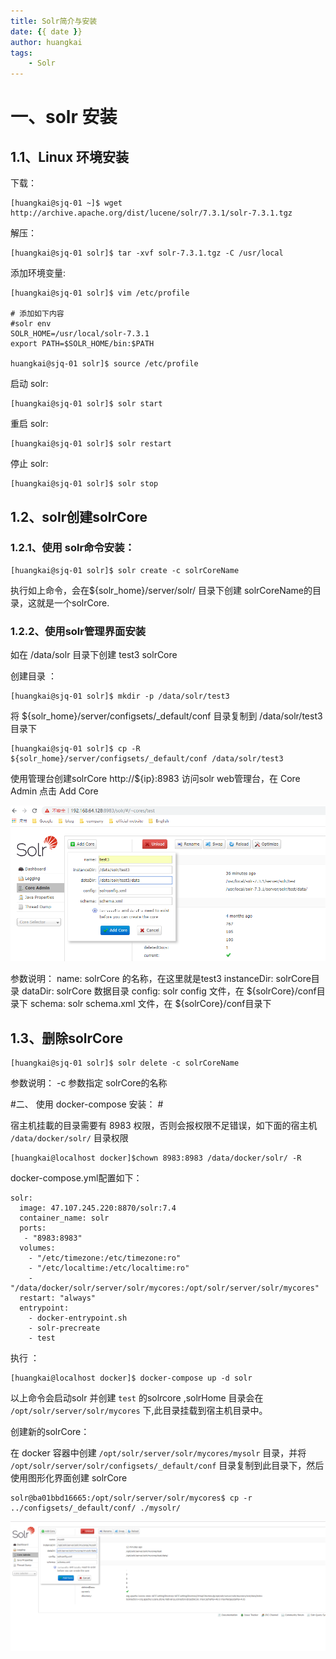 ```yaml
---
title: Solr简介与安装
date: {{ date }}
author: huangkai
tags:
    - Solr
---
```



# 一、solr 安装 #

## 1.1、Linux 环境安装 ##

下载：
```
[huangkai@sjq-01 ~]$ wget http://archive.apache.org/dist/lucene/solr/7.3.1/solr-7.3.1.tgz
```

解压：

```
[huangkai@sjq-01 solr]$ tar -xvf solr-7.3.1.tgz -C /usr/local
```

添加环境变量:

```
[huangkai@sjq-01 solr]$ vim /etc/profile

# 添加如下内容
#solr env
SOLR_HOME=/usr/local/solr-7.3.1
export PATH=$SOLR_HOME/bin:$PATH

huangkai@sjq-01 solr]$ source /etc/profile
```
启动 solr:

```
[huangkai@sjq-01 solr]$ solr start
```

重启 solr:

```
[huangkai@sjq-01 solr]$ solr restart
```

停止 solr:

```
[huangkai@sjq-01 solr]$ solr stop
```

## 1.2、solr创建solrCore ##

### 1.2.1、使用 solr命令安装： ###

```
[huangkai@sjq-01 solr]$ solr create -c solrCoreName
```
执行如上命令，会在${solr_home}/server/solr/ 目录下创建 solrCoreName的目录，这就是一个solrCore.


### 1.2.2、使用solr管理界面安装 ###
如在 /data/solr 目录下创建 test3 solrCore

创建目录 ：
```
[huangkai@sjq-01 solr]$ mkdir -p /data/solr/test3
```
将 ${solr_home}/server/configsets/_default/conf 目录复制到 /data/solr/test3 目录下

```
[huangkai@sjq-01 solr]$ cp -R ${solr_home}/server/configsets/_default/conf /data/solr/test3
```

使用管理台创建solrCore
http://${ip}:8983 访问solr web管理台，在 Core Admin 点击 Add Core

![](https://raw.githubusercontent.com/huankai/blog-resources/master/photos/solr/solr_01.png)

参数说明：
name: solrCore 的名称，在这里就是test3
instanceDir: solrCore目录
dataDir: solrCore 数据目录
config: solr config 文件，在 ${solrCore}/conf目录下
schema: solr schema.xml 文件，在 ${solrCore}/conf目录下

## 1.3、删除solrCore ##

```
[huangkai@sjq-01 solr]$ solr delete -c solrCoreName
```

参数说明：
-c 参数指定 solrCore的名称


#二、 使用 docker-compose 安装： #

宿主机挂載的目录需要有 8983 权限，否则会报权限不足错误，如下面的宿主机  `/data/docker/solr/` 目录权限


```
[huangkai@localhost docker]$chown 8983:8983 /data/docker/solr/ -R
```

docker-compose.yml配置如下：

```
solr: 
  image: 47.107.245.220:8870/solr:7.4
  container_name: solr
  ports:
   - "8983:8983"
  volumes:
    - "/etc/timezone:/etc/timezone:ro"
    - "/etc/localtime:/etc/localtime:ro"
    - "/data/docker/solr/server/solr/mycores:/opt/solr/server/solr/mycores"
  restart: "always"
  entrypoint:
    - docker-entrypoint.sh
    - solr-precreate
    - test
```

执行 ：
```
[huangkai@localhost docker]$ docker-compose up -d solr
```

以上命令会启动solr 并创建 `test` 的solrcore ,solrHome 目录会在  `/opt/solr/server/solr/mycores` 下,此目录挂载到宿主机目录中。



创建新的solrCore：

在 docker 容器中创建 `/opt/solr/server/solr/mycores/mysolr` 目录，并将 `/opt/solr/server/solr/configsets/_default/conf` 目录复制到此目录下，然后使用图形化界面创建 solrCore

 ```
solr@ba01bbd16665:/opt/solr/server/solr/mycores$ cp -r ../configsets/_default/conf/ ./mysolr/
```

![](https://raw.githubusercontent.com/huankai/blog-resources/master/photos/solr/solr_02.png)

